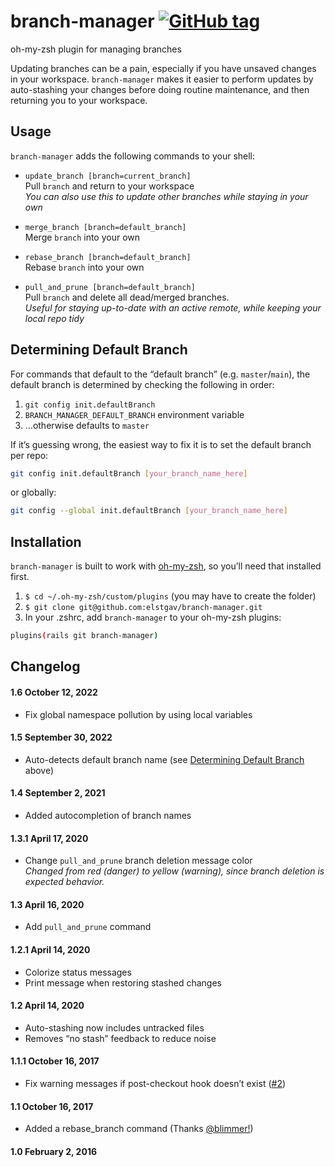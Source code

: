 # branch-manager [![GitHub tag](https://img.shields.io/github/v/tag/elstgav/branch-manager?label=version&sort=semver)](#changelog)
oh-my-zsh plugin for managing branches

Updating branches can be a pain, especially if you have unsaved changes in your workspace. `branch-manager` makes it easier to perform updates by auto-stashing your changes before doing routine maintenance, and then returning you to your workspace.

## Usage

`branch-manager` adds the following commands to your shell:

 - `update_branch [branch=current_branch]`  
   Pull `branch` and return to your workspace  
   *You can also use this to update other branches while staying in your own*
    
 - `merge_branch [branch=default_branch]`  
   Merge `branch` into your own
   
 - `rebase_branch [branch=default_branch]`  
   Rebase `branch` into your own

 - `pull_and_prune [branch=default_branch]`  
   Pull `branch` and delete all dead/merged branches.  
   *Useful for staying up-to-date with an active remote, while keeping your local repo tidy*

## Determining Default Branch

For commands that default to the “default branch” (e.g. `master`/`main`), the default branch is determined by checking the following in order:

1. `git config init.defaultBranch`
2. `BRANCH_MANAGER_DEFAULT_BRANCH` environment variable
3. …otherwise defaults to `master`

If it’s guessing wrong, the easiest way to fix it is to set the default branch per repo:
```sh
git config init.defaultBranch [your_branch_name_here]
```
or globally:
```sh
git config --global init.defaultBranch [your_branch_name_here]
```

## Installation

`branch-manager` is built to work with [oh-my-zsh](https://github.com/robbyrussell/oh-my-zsh/), so you’ll need that installed first.

1. `$ cd ~/.oh-my-zsh/custom/plugins` (you may have to create the folder)
2. `$ git clone git@github.com:elstgav/branch-manager.git`
3. In your .zshrc, add `branch-manager` to your oh-my-zsh plugins:
   
  ```bash 
  plugins(rails git branch-manager)
  ```


## Changelog

#### 1.6 October 12, 2022

- Fix global namespace pollution by using local variables

#### 1.5 September 30, 2022

- Auto-detects default branch name (see [Determining Default Branch](#determining-default-branch) above)

#### 1.4 September 2, 2021

- Added autocompletion of branch names

#### 1.3.1 April 17, 2020

- Change `pull_and_prune` branch deletion message color  
  *Changed from red (danger) to yellow (warning), since branch deletion is expected behavior.*

#### 1.3 April 16, 2020

- Add `pull_and_prune` command

#### 1.2.1 April 14, 2020

- Colorize status messages
- Print message when restoring stashed changes

#### 1.2 April 14, 2020

- Auto-stashing now includes untracked files
- Removes “no stash” feedback to reduce noise

#### 1.1.1 October 16, 2017

- Fix warning messages if post-checkout hook doesn’t exist ([#2](https://github.com/elstgav/branch-manager/issues/2))

#### 1.1 October 16, 2017

- Added a rebase_branch command (Thanks [@blimmer!](https://github.com/blimmer))

#### 1.0 February 2, 2016
